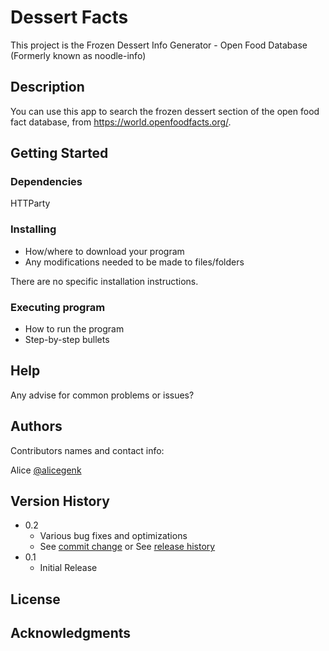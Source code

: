 # Dessert Facts

This project is the Frozen Dessert Info Generator - Open Food Database (Formerly known as noodle-info)

## Description

You can use this app to search the frozen dessert section of the open food fact database, from https://world.openfoodfacts.org/. 

## Getting Started

### Dependencies

HTTParty

### Installing

* How/where to download your program
* Any modifications needed to be made to files/folders

There are no specific installation instructions. 

### Executing program

* How to run the program
* Step-by-step bullets

## Help

Any advise for common problems or issues? 

## Authors

Contributors names and contact info:

Alice
[@alicegenk](https://twitter.com/alicegenk)

## Version History

* 0.2
    * Various bug fixes and optimizations
    * See [commit change]() or See [release history]()
* 0.1
    * Initial Release

## License

## Acknowledgments
